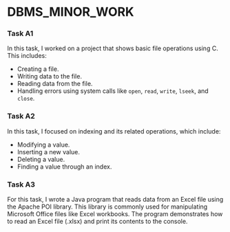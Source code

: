# DBMS_MINOR_WORK

### Task A1

In this task, I worked on a project that shows basic file operations using C. This includes:
- Creating a file.
- Writing data to the file.
- Reading data from the file.
- Handling errors using system calls like `open`, `read`, `write`, `lseek`, and `close`.

### Task A2

In this task, I focused on indexing and its related operations, which include:
- Modifying a value.
- Inserting a new value.
- Deleting a value.
- Finding a value through an index.

### Task A3

For this task, I wrote a Java program that reads data from an Excel file using the Apache POI library. This library is commonly used for manipulating Microsoft Office files like Excel workbooks. The program demonstrates how to read an Excel file (.xlsx) and print its contents to the console.